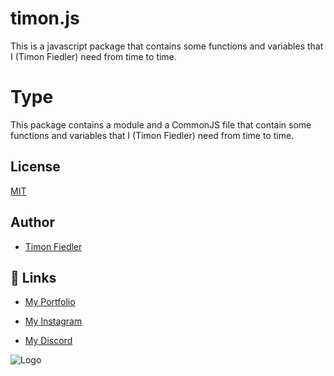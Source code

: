 # timon.js
This is a javascript package that contains some functions and variables that I (Timon Fiedler) need from time to time.


# Type
This package contains a module and a CommonJS file that contain some functions and variables that I (Timon Fiedler) need from time to time.


## License

[MIT](https://choosealicense.com/licenses/mit/)


## Author

- [Timon Fiedler](https://github.com/Timon-D3v)


## 🔗 Links

- [My Portfolio](https://timondev.vip)

- [My Instagram](https://www.instagram.com/timon.dev/)

- [My Discord](https://discordapp.com/users/560914605145325596)


![Logo](https://ik.imagekit.io/timon/cdn/logo?tr=h-100,w-100)
